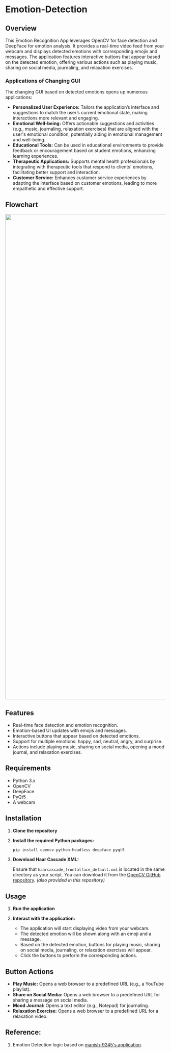 # Emotion-Detection

## Overview

This Emotion Recognition App leverages OpenCV for face detection and DeepFace for emotion analysis. It provides a real-time video feed from your webcam and displays detected emotions with corresponding emojis and messages. The application features interactive buttons that appear based on the detected emotion, offering various actions such as playing music, sharing on social media, journaling, and relaxation exercises. 

### Applications of Changing GUI

The changing GUI based on detected emotions opens up numerous applications:

- **Personalized User Experience:** Tailors the application’s interface and suggestions to match the user’s current emotional state, making interactions more relevant and engaging.
- **Emotional Well-being:** Offers actionable suggestions and activities (e.g., music, journaling, relaxation exercises) that are aligned with the user's emotional condition, potentially aiding in emotional management and well-being.
- **Educational Tools:** Can be used in educational environments to provide feedback or encouragement based on student emotions, enhancing learning experiences.
- **Therapeutic Applications:** Supports mental health professionals by integrating with therapeutic tools that respond to clients' emotions, facilitating better support and interaction.
- **Customer Service:** Enhances customer service experiences by adapting the interface based on customer emotions, leading to more empathetic and effective support.

## Flowchart
<p align="right">
  <img width="900" height="1521" src=https://github.com/user-attachments/assets/6c227fa0-2241-4446-9e57-0cc0e4efcaaa>
</p>



## Features

- Real-time face detection and emotion recognition.
- Emotion-based UI updates with emojis and messages.
- Interactive buttons that appear based on detected emotions.
- Support for multiple emotions: happy, sad, neutral, angry, and surprise.
- Actions include playing music, sharing on social media, opening a mood journal, and relaxation exercises.

## Requirements

- Python 3.x
- OpenCV
- DeepFace
- PyQt5
- A webcam

## Installation

1. **Clone the repository**

2. **Install the required Python packages:**

    ```bash
    pip install opencv-python-headless deepface pyqt5
    ```

3. **Download Haar Cascade XML:**

    Ensure that `haarcascade_frontalface_default.xml` is located in the same directory as your script. You can download it from the [OpenCV GitHub repository](https://github.com/opencv/opencv/blob/master/data/haarcascades/haarcascade_frontalface_default.xml). _(also provided in this repository)_

## Usage

1. **Run the application**

2. **Interact with the application:**

    - The application will start displaying video from your webcam.
    - The detected emotion will be shown along with an emoji and a message.
    - Based on the detected emotion, buttons for playing music, sharing on social media, journaling, or relaxation exercises will appear.
    - Click the buttons to perform the corresponding actions.

## Button Actions

- **Play Music:** Opens a web browser to a predefined URL (e.g., a YouTube playlist).
- **Share on Social Media:** Opens a web browser to a predefined URL for sharing a message on social media.
- **Mood Journal:** Opens a text editor (e.g., Notepad) for journaling.
- **Relaxation Exercise:** Opens a web browser to a predefined URL for a relaxation video.

## Reference: 
1. Emotion Detection logic based on [manish-9245's application](https://github.com/manish-9245/Facial-Emotion-Recognition-using-OpenCV-and-Deepface/blob/main/emotion.py).

